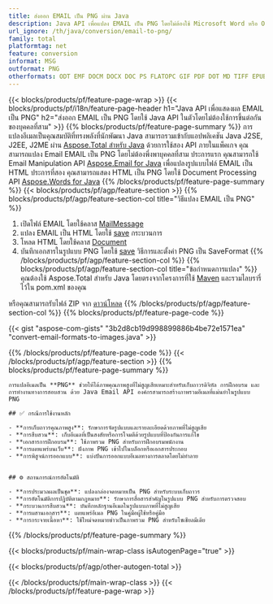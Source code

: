 ```yaml
---
title: ส่งออก EMAIL เป็น PNG ผ่าน Java
description: Java API เพื่อแปลง EMAIL เป็น PNG โดยไม่ต้องใช้ Microsoft Word หรือ Outlook
url_ignore: /th/java/conversion/email-to-png/
family: total
platformtag: net
feature: conversion
informat: MSG
outformat: PNG
otherformats: ODT EMF DOCM DOCX DOC PS FLATOPC GIF PDF DOT MD TIFF EPUB PCL TEXT PNG SVG OTT DOTM XPS WORDML RTF JPEG DOTX
---
```

{{< blocks/products/pf/feature-page-wrap >}}
{{< blocks/products/pf/i18n/feature-page-header h1="Java API เพื่อแสดงผล EMAIL เป็น PNG" h2="ส่งออก EMAIL เป็น PNG โดยใช้ Java API ในตัวโดยไม่ต้องใช้การขึ้นต่อกันของบุคคลที่สาม" >}}
{{% blocks/products/pf/feature-page-summary %}}
การแปลงอีเมลเป็นคุณสมบัติที่ทรงพลังที่นักพัฒนา Java สามารถรวมเข้ากับแอปพลิเคชัน Java J2SE, J2EE, J2ME ผ่าน [Aspose.Total สำหรับ Java](https://products.aspose.com/total/java/) ด้วยการใช้สอง API ภายในแพ็คเกจ คุณสามารถแปลง Email EMAIL เป็น PNG โดยไม่ต้องพึ่งพาบุคคลที่สาม ประการแรก คุณสามารถใช้ Email Manipulation API [Aspose.Email for Java](https://products.aspose.com/email/java/) เพื่อแปลงรูปแบบไฟล์ EMAIL เป็น HTML ประการที่สอง คุณสามารถแสดง HTML เป็น PNG โดยใช้ Document Processing API [Aspose.Words for Java](https://products.aspose.com/words/java/)
{{% /blocks/products/pf/feature-page-summary  %}}
{{< blocks/products/pf/agp/feature-section >}}
{{% blocks/products/pf/agp/feature-section-col title="วิธีแปลง EMAIL เป็น PNG" %}}
1. เปิดไฟล์ EMAIL โดยใช้คลาส [MailMessage](https://reference.aspose.com/email/java/com.aspose.email/mailmessage)
2. แปลง EMAIL เป็น HTML โดยใช้ [save](https://reference.aspose.com/email/java/com.aspose.email/MailMessage#save(java.io.OutputStream,%20com.aspose.email.SaveOptions)) กระบวนการ
3. โหลด HTML โดยใช้คลาส [Document](https://reference.aspose.com/words/java/com.aspose.words/Document)
4. บันทึกเอกสารในรูปแบบ PNG โดยใช้ [save](https://reference.aspose.com/words/java/com.aspose.words/Document#save(java.lang.String,com.aspose.words.SaveOptions)) วิธีการและตั้งค่า PNG เป็น SaveFormat
{{% /blocks/products/pf/agp/feature-section-col %}}
{{% blocks/products/pf/agp/feature-section-col title="ข้อกำหนดการแปลง" %}}
คุณต้องใช้ Aspose.Total สำหรับ Java โดยตรงจากโครงการที่ใช้ [Maven](https://releases.aspose.com/total/java/) และรวมไลบรารี่ไว้ใน pom.xml ของคุณ

หรือคุณสามารถรับไฟล์ ZIP จาก [ดาวน์โหลด](https://releases.aspose.comtotal/java)
{{% /blocks/products/pf/agp/feature-section-col %}}
{{% blocks/products/pf/feature-page-code %}}
{{< gist "aspose-com-gists" "3b2d8cb19d998899886b4be72e1571ea" "convert-email-formats-to-images.java" >}}
{{% /blocks/products/pf/feature-page-code %}}
{{< /blocks/products/pf/agp/feature-section >}}
{{% blocks/products/pf/feature-page-summary %}}
```
การแปลอีเมลเป็น **PNG** ช่วยให้ได้ภาพคุณภาพสูงที่ไม่สูญเสียเหมาะสำหรับเก็บถาวรดิจิทัล การฝึกอบรม และการทำงานทางการสอบสวน ด้วย Java Email API องค์กรสามารถสร้างภาพรวมอีเมลที่แม่นยำในรูปแบบ PNG

## ✅ กรณีการใช้งานหลัก

- **การเก็บถาวรคุณภาพสูง**: รักษาการจัดรูปแบบและรายละเอียดด้วยภาพที่ไม่สูญเสีย  
- **การสืบสวน**: เก็บอีเมลที่เป็นสงสัยหรือการโจมตีด้วยรูปแบบที่ป้องกันการแก้ไข  
- **เอกสารการฝึกอบรม**: ใช้ภาพรวม PNG สำหรับการฝึกอบรมพนักงาน  
- **การเผยแพร่บนเว็บ**: ฝังภาพ PNG เข้าไปในบล็อกหรือเอกสารประกอบ  
- **การพิสูจน์การออกแบบ**: แบ่งปันการออกแบบอีเมลทางการตลาดโดยไม่ทำลาย  


## ⚙️ สถานการณ์การอัตโนมัติ

- **การประมวลผลเป็นชุด**: แปลงกล่องจดหมายเป็น PNG สำหรับระบบเก็บถาวร  
- **การอัตโนมัติการปฏิบัติตามกฎหมาย**: รักษาการสื่อสารสำคัญในรูปแบบ PNG สำหรับการตรวจสอบ  
- **กระบวนการสืบสวน**: บันทึกหลักฐานอีเมลในรูปแบบภาพที่ไม่สูญเสีย  
- **การผสานเอกสาร**: เผยแพร่อีเมล PNG ในคู่มือผู้ใช้หรือคู่มือ  
- **การกระจายเนื้อหา**: ใช้ใหม่จดหมายข่าวเป็นภาพรวม PNG สำหรับโซเชียลมีเดีย  
```
{{% /blocks/products/pf/feature-page-summary %}}
{{< blocks/products/pf/main-wrap-class isAutogenPage="true" >}}

{{< blocks/products/pf/agp/other-autogen-total >}}
 
{{< /blocks/products/pf/main-wrap-class >}}
{{< /blocks/products/pf/feature-page-wrap >}}